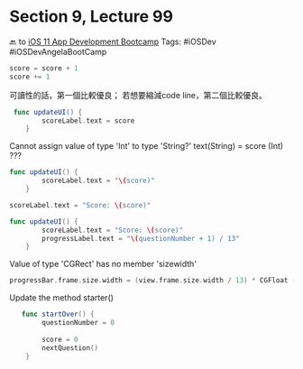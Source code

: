 # Section 9, Lecture 99
🔙 to [iOS 11 App Development Bootcamp](bear://x-callback-url/open-note?id=83D58FA4-AF29-4C6F-A882-B2C8BF438CB9-6199-00003565A665E5FC)
Tags: #iOSDev #iOSDevAngelaBootCamp

```swift
score = score + 1
score += 1
```
可讀性的話，第一個比較優良；
若想要縮減code line，第二個比較優良。

```swift
 func updateUI() {
        scoreLabel.text = score
    }
```
Cannot assign value of type 'Int' to type 'String?'
text(String) = score (Int) ???

```swift
func updateUI() {
        scoreLabel.text = "\(score)"
    }
```


```swift
scoreLabel.text = "Score: \(score)"
```

```swift
func updateUI() {
        scoreLabel.text = "Score: \(score)"
        progressLabel.text = "\(questionNumber + 1) / 13"
    }

```

Value of type 'CGRect' has no member 'sizewidth'

```swift
progressBar.frame.size.width = (view.frame.size.width / 13) * CGFloat (questionNumber + 1)
```


Update the method starter()
```swift
   func startOver() {
        questionNumber = 0
        
        score = 0
        nextQuestion()
    }
```